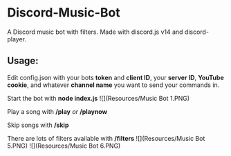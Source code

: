 # Discord-Music-Bot
A Discord music bot with filters. Made with discord.js v14 and discord-player.

## Usage:
Edit config.json with your bots **token** and **client ID**, your **server ID**, **YouTube cookie**, and whatever **channel name** you want to send your commands in.

Start the bot with **node index.js**
![](Resources/Music Bot 1.PNG)

Play a song with **/play** *or* **/playnow**

Skip songs with **/skip**

There are lots of filters available with **/filters**
![](Resources/Music Bot 5.PNG)
![](Resources/Music Bot 6.PNG)

